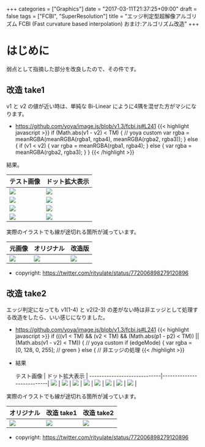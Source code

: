 +++
categories = ["Graphics"]
date = "2017-03-11T21:37:25+09:00"
draft = false
tags = ["FCBI", "SuperResolution"]
title = "エッジ判定型超解像アルゴリズム FCBI (Fast curvature based interpolation) おまけ:アルゴリズム改造"
+++

# はじめに

弱点として指摘した部分を改良したので、その件です。

## 改造 take1

v1 と v2 の値が近い時は、単純な Bi-Linear にように4隅を混ぜた方がマシになります。

- https://github.com/yoya/image.js/blob/v1.3/fcbi.js#L241
{{< highlight javascript >}}
if (Math.abs(v1 - v2) < TM)  { // yoya custom
    var rgba = meanRGBA(meanRGBA(rgba1, rgba4), meanRGBA(rgba2, rgba3));
} else {
    if (v1 < v2) {
        var rgba = meanRGBA(rgba1, rgba4);
    } else {
        var rgba = meanRGBA(rgba2, rgba3);
    }
}
{{< /highlight >}}

結果。

   テスト画像                |     ドット拡大表示        |
-----------------------------|---------------------------|
 <img src="../test00.png" /> | <img src="../test00-dotty.png" /> |
 <img src="../testYoya-Phase1.png" /> | <img src="../testYoya-Phase1-Dotty.png" /> |
 <img src="../testYoya-Phase2.png" /> | <img src="../testYoya-Phase2-Dotty.png" /> |
 <img src="../testYoya-Phase3.png" /> | <img src="../testYoya-Phase3-Dotty.png" /> |

実際のイラストでも線が途切れる箇所が減っています。

   元画像                |   オリジナル     | 改造版 |
-------------------------|---------------------------|---|
<img src="../miku.png" />|<img src="../miku-v1.0.png" /> |<img src="../miku-v1.2.png" />
- copyright: https://twitter.com/rityulate/status/772006898279120896

## 改造 take2

エッジ判定になっても v1(1-4) と v2(2-3) の差がない時は非エッジとして処理する改造をしたら、いい感じになりました。

- https://github.com/yoya/image.js/blob/v1.3/fcbi.js#L241
{{< highlight javascript >}}
if (((v1 < TM) && (v2 < TM) && (Math.abs(p1 - p2) < TM)) ||
    (Math.abs(v1 - v2) < TM)) { // yoya custom
    if (edgeMode) {
        var rgba = [0, 128, 0, 255]; // green
    } else {
        // 非エッジの処理
{{< /highlight >}}

- 結果

   テスト画像                |     ドット拡大表示        |
-----------------------------|---------------------------|
 <img src="../test00.png" /> | <img src="../test00-dotty.png" /> |
 <img src="../testYoya2-Phase1.png" /> | <img src="../testYoya2-Phase1-Dotty.png" /> |
 <img src="../testYoya2-Phase2.png" /> | <img src="../testYoya2-Phase2-Dotty.png" /> |
 <img src="../testYoya2-Phase3.png" /> | <img src="../testYoya2-Phase3-Dotty.png" /> |

実際のイラストでも線が途切れる箇所が減っています。

オリジナル     | 改造 take1 | 改造 take2 |
-------------------------|-----------------------|----------|
<img src="../miku-v1.0.png" /> |<img src="../miku-v1.2.png" /> | <img src="../miku-v1.4.png" /> |

- copyright: https://twitter.com/rityulate/status/772006898279120896


